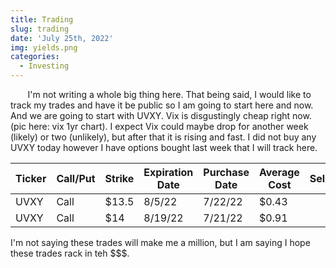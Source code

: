 ```yaml
---
title: Trading
slug: trading
date: 'July 25th, 2022'
img: yields.png
categories:
  - Investing
---
```


<p>&nbsp;&nbsp;&nbsp;&nbsp;&nbsp;&nbsp; I'm not writing a whole big thing here. That being said, I would like to track my trades and have it be public so I am going to start here and now. And we are going to start with UVXY. Vix is disgustingly cheap right now. (pic here: vix 1yr chart). I expect Vix could maybe drop for another week (likely) or two (unlikely), but after that it is rising and fast. I did not buy any UVXY today however I have options bought last week that I will track here.</p>

<!--more-->


| Ticker  | Call/Put  | Strike  | Expiration Date | Purchase Date | Average Cost  | Sell  | experation  |
| ------- | --------- | ------- | --------------- | ------------- | ------------- | ----- | ----------- |
| UVXY    | Call      | $13.5   | 8/5/22          | 7/22/22       | $0.43         |       |             |
| UVXY    | Call      | $14     | 8/19/22         | 7/21/22       | $0.91         |       |             |


I'm not saying these trades will make me a million, but I am saying I hope these trades rack in teh $$$.